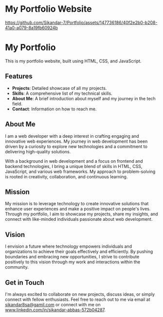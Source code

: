 # My Portfolio Website 


https://github.com/Sikandar-7/Portfolio/assets/147736186/40f2e2b0-b208-41a0-a079-8a19fb60924b


# My Portfolio 


This is my portfolio website, built using HTML, CSS, and JavaScript.

## Features

- **Projects**: Detailed showcase of all my projects.
- **Skills**: A comprehensive list of my technical skills.
- **About Me**: A brief introduction about myself and my journey in the tech field.
- **Contact**: Information on how to reach me.

## About Me
I am a web developer with a deep interest in crafting engaging and innovative web experiences. My journey in web development has been driven by a curiosity to explore new technologies and a commitment to delivering high-quality solutions.

With a background in web development and a focus on frontend and backend technologies, I bring a unique blend of skills in HTML, CSS, JavaScript, and various web frameworks. My approach to problem-solving is rooted in creativity, collaboration, and continuous learning.

## Mission
My mission is to leverage technology to create innovative solutions that enhance user experiences and make a positive impact on people's lives. Through my portfolio, I aim to showcase my projects, share my insights, and connect with like-minded individuals passionate about web development.

## Vision
I envision a future where technology empowers individuals and organizations to achieve their goals effectively and efficiently. By pushing boundaries and embracing new opportunities, I strive to contribute positively to this vision through my work and interactions within the community.

## Get in Touch
I'm always excited to collaborate on new projects, discuss ideas, or simply connect with fellow enthusiasts. Feel free to reach out to me via email at sikandar8sa@gamil.com or connect with me on www.linkedin.com/in/sikandar-abbas-572b04287.


